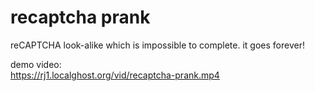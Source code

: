 # recaptcha prank

reCAPTCHA look-alike which is impossible to complete. it goes forever!

demo video:  
https://rj1.localghost.org/vid/recaptcha-prank.mp4
